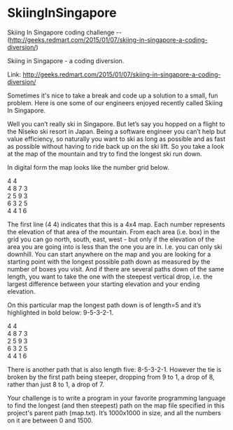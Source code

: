 # SkiingInSingapore
Skiing In Singapore coding challenge -- (http://geeks.redmart.com/2015/01/07/skiing-in-singapore-a-coding-diversion/)

Skiing in Singapore - a coding diversion.

Link: http://geeks.redmart.com/2015/01/07/skiing-in-singapore-a-coding-diversion/

Sometimes it's nice to take a break and code up a solution to a small, fun problem. Here is one some of our engineers enjoyed recently called Skiing In Singapore.

Well you can’t really ski in Singapore. But let’s say you hopped on a flight to the Niseko ski resort in Japan. Being a software engineer you can’t help but value efficiency, so naturally you want to ski as long as possible and as fast as possible without having to ride back up on the ski lift. So you take a look at the map of the mountain and try to find the longest ski run down.

In digital form the map looks like the number grid below.

4 4   
4 8 7 3   
2 5 9 3   
6 3 2 5   
4 4 1 6  

The first line (4 4) indicates that this is a 4x4 map. Each number represents the elevation of that area of the mountain. From each area (i.e. box) in the grid you can go north, south, east, west - but only if the elevation of the area you are going into is less than the one you are in. I.e. you can only ski downhill. You can start anywhere on the map and you are looking for a starting point with the longest possible path down as measured by the number of boxes you visit. And if there are several paths down of the same length, you want to take the one with the steepest vertical drop, i.e. the largest difference between your starting elevation and your ending elevation.

On this particular map the longest path down is of length=5 and it’s highlighted in bold below: 9-5-3-2-1.

4 4   
4 8 7 3  
2 5 9 3  
6 3 2 5  
4 4 1 6  

There is another path that is also length five: 8-5-3-2-1. However the tie is broken by the first path being steeper, dropping from 9 to 1, a drop of 8, rather than just 8 to 1, a drop of 7.

Your challenge is to write a program in your favorite programming language to find the longest (and then steepest) path on the map file specified in this project's parent path (map.txt). It’s 1000x1000 in size, and all the numbers on it are between 0 and 1500.
